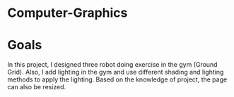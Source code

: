 # Computer-Graphics

# Goals
In this project, I designed three robot doing exercise in the gym (Ground Grid). Also, I add lighting in the gym and use different shading and lighting methods to apply the lighting. Based on the knowledge of project, the page can also be resized.


